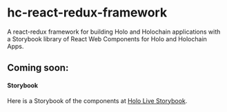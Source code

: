# hc-react-redux-framework
A react-redux framework for building Holo and Holochain applications with a Storybook library of React Web Components for Holo and Holochain Apps.

## Coming soon: 
#### Storybook
Here is a Storybook of the components at [Holo Live Storybook](!https://holochain.github.io/holo-ui).
